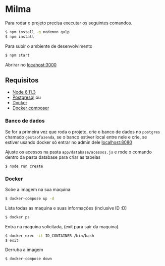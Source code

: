 # Milma
Para rodar o projeto precisa executar os seguintes comandos.

```sh
$ npm install -g nodemon gulp
$ npm install
```
Para subir o ambiente de desenvolvimento
```sh
$ npm start
```
Abrirar no  [locahost:3000](locahost:3000)

## Requisitos
* [Node 6.11.3](https://nodejs.org/en/)
* [Postgresql](https://www.postgresql.org/)
ou
* [Docker](https://docs.docker.com/docker-for-windows/install/)
* [Docker composer](https://docs.docker.com/compose/install/#install-compose)

### Banco de dados
Se for a primeira vez que roda o projeto, crie o banco de dados no `postgres` chamado `gestaofazenda`, se o banco estiver local entre nele e crie, se estiver usando docker só entrar no admin dele [localhost:8080](localhost:8080)

Ajuste os acessos na pasta `app/database/acessos.js` e rode o comando dentro da pasta database para criar as tabelas
```
$ node run create
```

### Docker
Sobe a imagem na sua maquina
```sh
$ docker-compose up -d
```

Lista todas as maquina e suas informações (inclusive ID :D)
```sh
$ docker ps
```

Entra na maquina solicitada, (exit para sair da maquina)
```sh
$ docker exec -it ID_CONTAINER /bin/bash
$ exit
```

Derruba a imagem
```sh
$ docker-compose down
```
